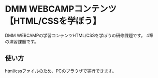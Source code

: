 # DMM WEBCAMPコンテンツ【HTML/CSSを学ぼう】
DMM WEBCAMPの学習コンテンツHTML/CSSを学ぼうの研修課題です。
4章の演習課題です。
## 使い方
html/cssファイルのため、PCのブラウザで実行できます。